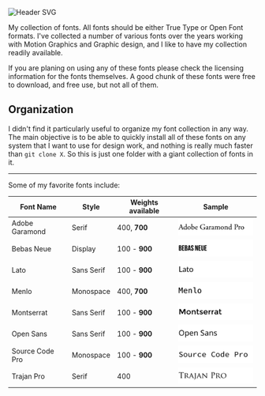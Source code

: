![Header SVG](https://makccr.github.io/images/github-header.svg)

My collection of fonts. All fonts should be either True Type or Open Font formats. I've collected a number of various fonts over the years working with Motion Graphics and Graphic design, and I like to have my collection readily available. 

If you are planing on using any of these fonts please check the licensing information for the fonts themselves. A good chunk of these fonts were free to download, and free use, but not all of them. 

## Organization
I didn't find it particularly useful to organize my font collection in any way. The main objective is to be able to quickly install all of these fonts on any system that I want to use for design work, and nothing is really much faster than ``git clone X``. So this is just one folder with a giant collection of fonts in it. 

---

Some of my favorite fonts include: 

Font Name       | Style      | Weights available | Sample 
 -------------- | ---------- | ----------------- | ------
Adobe Garamond  | Serif      | 400, **700**      | ![](https://raw.githubusercontent.com/makccr/fonts/master/git-resources/adobe-garamond-pro.png)
Bebas Neue      | Display    | 100 - **900**     | ![](https://raw.githubusercontent.com/makccr/fonts/master/git-resources/bebas-neue.png)
Lato            | Sans Serif | 100 - **900**     | ![](https://raw.githubusercontent.com/makccr/fonts/master/git-resources/lato.png)
Menlo           | Monospace  | 400, **700**      | ![](https://raw.githubusercontent.com/makccr/fonts/master/git-resources/menlo.png)
Montserrat      | Sans Serif | 100 - **900**     | ![](https://raw.githubusercontent.com/makccr/fonts/master/git-resources/montserrat.png)
Open Sans       | Sans Serif | 100 - **900**     | ![](https://raw.githubusercontent.com/makccr/fonts/master/git-resources/open-sans.png)
Source Code Pro | Monospace  | 100 - **900**     | ![](https://raw.githubusercontent.com/makccr/fonts/master/git-resources/source-code-pro.png)
Trajan Pro      | Serif      | 400               | ![](https://raw.githubusercontent.com/makccr/fonts/master/git-resources/trajan-pro.png)
